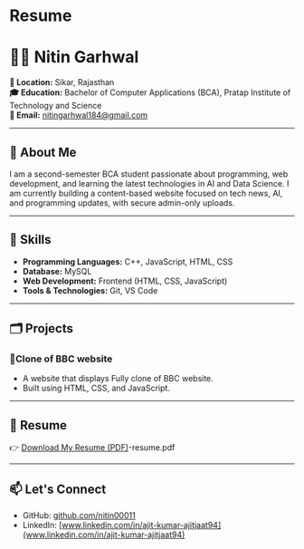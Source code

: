 # Resume
# 👨‍💻 Nitin Garhwal

**📍 Location:** Sikar, Rajasthan  
**🎓 Education:** Bachelor of Computer Applications (BCA), Pratap Institute of Technology and Science  
**📧 Email:** nitingarhwal184@gmail.com  

---

## 🧾 About Me

I am a second-semester BCA student passionate about programming, web development, and learning the latest technologies in AI and Data Science. I am currently building a content-based website focused on tech news, AI, and programming updates, with secure admin-only uploads.

---

## 💼 Skills

- **Programming Languages:** C++, JavaScript, HTML, CSS  
- **Database:** MySQL  
- **Web Development:** Frontend (HTML, CSS, JavaScript)  
- **Tools & Technologies:** Git, VS Code  

---

## 🗂️ Projects

### 🔐Clone of BBC website
- A website that displays Fully clone of BBC website.
- Built using HTML, CSS, and JavaScript.

---

## 📄 Resume

👉 [Download My Resume (PDF)](................)-resume.pdf

---

## 📫 Let's Connect

- GitHub: [github.com/nitin00011 ](https://github.com/nitin00011)  
- LinkedIn: [www.linkedin.com/in/ajit-kumar-ajitjaat94](www.linkedin.com/in/ajit-kumar-ajitjaat94)  

